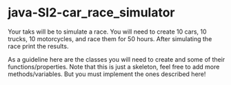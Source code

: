 # java-SI2-car_race_simulator

Your taks will be to simulate a race. You will need to create 10 cars, 10 trucks, 10 motorcycles, and race them for 50 hours. After simulating the race print the results.

As a guideline here are the classes you will need to create and some of their functions/properties. Note that this is just a skeleton, feel free to add more methods/variables. But you must implement the ones described here!